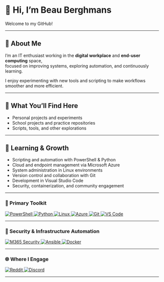 # 👋 Hi, I’m Beau Berghmans

Welcome to my GitHub!

---

## 💼 About Me

I’m an IT enthusiast working in the **digital workplace** and **end-user computing** space,  
focused on improving systems, exploring automation, and continuously learning.  

I enjoy experimenting with new tools and scripting to make workflows smoother and more efficient.  

---

## 🔧 What You’ll Find Here

- Personal projects and experiments  
- School projects and practice repositories  
- Scripts, tools, and other explorations

---

## 🚀 Learning & Growth

- Scripting and automation with PowerShell & Python  
- Cloud and endpoint management via Microsoft Azure  
- System administration in Linux environments  
- Version control and collaboration with Git  
- Development in Visual Studio Code  
- Security, containerization, and community engagement  

---

### 🧰 Primary Toolkit

<p dir="auto">
  <a target="_blank" rel="noopener noreferrer nofollow" href="https://img.shields.io/badge/PowerShell-5391FE?style=for-the-badge&logo=powershell&logoColor=white">
    <img alt="PowerShell" src="https://img.shields.io/badge/PowerShell-5391FE?style=for-the-badge&logo=powershell&logoColor=white" style="max-width: 100%;" />
  </a>
  <a target="_blank" rel="noopener noreferrer nofollow" href="https://img.shields.io/badge/Python-3776AB?style=for-the-badge&logo=python&logoColor=white">
    <img alt="Python" src="https://img.shields.io/badge/Python-3776AB?style=for-the-badge&logo=python&logoColor=white" style="max-width: 100%;" />
  </a>
  <a target="_blank" rel="noopener noreferrer nofollow" href="https://img.shields.io/badge/Linux-FCC624?style=for-the-badge&logo=linux&logoColor=black">
    <img alt="Linux" src="https://img.shields.io/badge/Linux-FCC624?style=for-the-badge&logo=linux&logoColor=black" style="max-width: 100%;" />
  </a>
  <a target="_blank" rel="noopener noreferrer nofollow" href="https://img.shields.io/badge/Azure-0089D6?style=for-the-badge&logo=microsoftazure&logoColor=white">
    <img alt="Azure" src="https://img.shields.io/badge/Azure-0089D6?style=for-the-badge&logo=microsoftazure&logoColor=white" style="max-width: 100%;" />
  </a>
  <a target="_blank" rel="noopener noreferrer nofollow" href="https://img.shields.io/badge/Git-F05032?style=for-the-badge&logo=git&logoColor=white">
    <img alt="Git" src="https://img.shields.io/badge/Git-F05032?style=for-the-badge&logo=git&logoColor=white" style="max-width: 100%;" />
  </a>
  <a target="_blank" rel="noopener noreferrer nofollow" href="https://img.shields.io/badge/VS%20Code-0078D7?style=for-the-badge&logo=visualstudiocode&logoColor=white">
    <img alt="VS Code" src="https://img.shields.io/badge/VS%20Code-0078D7?style=for-the-badge&logo=visualstudiocode&logoColor=white" style="max-width: 100%;" />
  </a>
</p>

---

### 🔐 Security & Infrastructure Automation

<p dir="auto">
  <a target="_blank" rel="noopener noreferrer nofollow" href="https://img.shields.io/badge/M365%20Security-0078D4?style=for-the-badge&logo=microsoft&logoColor=white">
    <img alt="M365 Security" src="https://img.shields.io/badge/M365%20Security-0078D4?style=for-the-badge&logo=microsoft&logoColor=white" style="max-width: 100%;" />
  </a>
  <a target="_blank" rel="noopener noreferrer nofollow" href="https://img.shields.io/badge/Ansible-EE0000?style=for-the-badge&logo=ansible&logoColor=white">
    <img alt="Ansible" src="https://img.shields.io/badge/Ansible-EE0000?style=for-the-badge&logo=ansible&logoColor=white" style="max-width: 100%;" />
  </a>
  <a target="_blank" rel="noopener noreferrer nofollow" href="https://img.shields.io/badge/Docker-2496ED?style=for-the-badge&logo=docker&logoColor=white">
    <img alt="Docker" src="https://img.shields.io/badge/Docker-2496ED?style=for-the-badge&logo=docker&logoColor=white" style="max-width: 100%;" />
  </a>
</p>

---

### 🌐 Where I Engage

<p dir="auto">
  <a target="_blank" rel="noopener noreferrer nofollow" href="https://img.shields.io/badge/Reddit-FF4500?style=for-the-badge&logo=reddit&logoColor=white">
    <img alt="Reddit" src="https://img.shields.io/badge/Reddit-FF4500?style=for-the-badge&logo=reddit&logoColor=white" style="max-width: 100%;" />
  </a>
  <a target="_blank" rel="noopener noreferrer nofollow" href="https://img.shields.io/badge/Discord-5865F2?style=for-the-badge&logo=discord&logoColor=white">
    <img alt="Discord" src="https://img.shields.io/badge/Discord-5865F2?style=for-the-badge&logo=discord&logoColor=white" style="max-width: 100%;" />
  </a>
</p>

---

